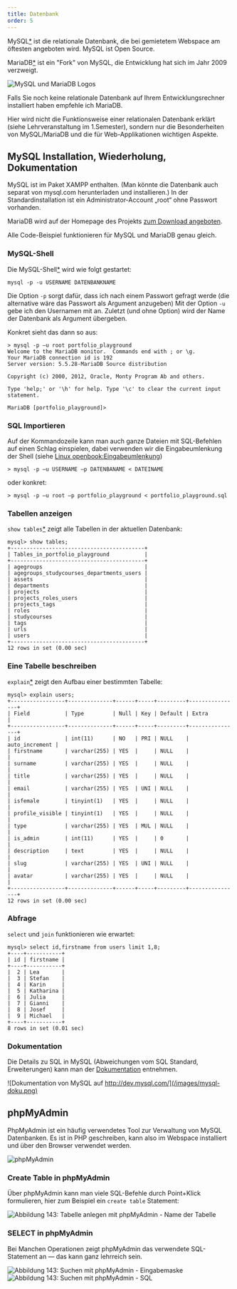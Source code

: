 ```yaml
---
title: Datenbank
order: 5
---
```


MySQL[*](http://www.mysql.com/) ist die relationale Datenbank, die bei
gemietetem Webspace am öftesten angeboten wird. MySQL ist Open Source.

MariaDB[*](https://mariadb.org/) ist ein "Fork" von MySQL, die Entwicklung hat
sich im Jahr 2009 verzweigt. 

![MySQL und MariaDB Logos](/images/mysql-und-mariadb-logo.png)

Falls Sie noch keine relationale Datenbank auf Ihrem Entwicklungsrechner
installiert haben empfehle ich MariaDB.

Hier wird nicht die Funktionsweise einer relationalen Datenbank erklärt (siehe
Lehrveranstaltung im 1.Semester), sondern nur die Besonderheiten von
MySQL/MariaDB und die für Web-Applikationen wichtigen Aspekte.

MySQL Installation, Wiederholung, Dokumentation
------------------------------------------------
MySQL ist im Paket XAMPP enthalten. (Man könnte die Datenbank auch separat von mysql.com herunterladen und installieren.) In der Standardinstallation ist ein Administrator-Account „root“ ohne Passwort vorhanden. 

MariaDB wird auf der Homepage des Projekts [zum Download
angeboten](https://downloads.mariadb.org/).

Alle Code-Beispiel funktionieren für MySQL und MariaDB genau gleich.

### MySQL-Shell

Die MySQL-Shell[*](http://dev.mysql.com/doc/refman/5.6/en/mysql.html) wird wie folgt gestartet:

    mysql -p -u USERNAME DATENBANKNAME

Die Option `-p` sorgt dafür, dass ich nach einem Passwort gefragt werde (die
alternative wäre das Passwort als Argument anzugeben)
Mit der Option `-u` gebe ich den Usernamen mit an.
Zuletzt (und ohne Option) wird der Name der Datenbank als Argument übergeben.

Konkret sieht das dann so aus:

    > mysql -p –u root portfolio_playground
    Welcome to the MariaDB monitor.  Commands end with ; or \g.
    Your MariaDB connection id is 192
    Server version: 5.5.28-MariaDB Source distribution

    Copyright (c) 2000, 2012, Oracle, Monty Program Ab and others.

    Type 'help;' or '\h' for help. Type '\c' to clear the current input statement.

    MariaDB [portfolio_playground]>

### SQL Importieren

Auf der Kommandozeile kann man auch ganze Dateien mit SQL-Befehlen auf einen Schlag einspielen,
dabei verwenden wir die Eingabeumlenkung der Shell (siehe [Linux openbook:Eingabeumlenkung](http://openbook.galileocomputing.de/ubuntu_1104/linux_07_008.htm#mjc7a653a8681ed7268edaff751d10f51f))

    > mysql -p –u USERNAME –p DATENBANAME < DATEINAME

oder konkret:

    > mysql -p –u root –p portfolio_playground < portfolio_playground.sql

### Tabellen anzeigen

`show tables`[*](http://dev.mysql.com/doc/refman/5.6/en/show-tables.html) zeigt alle Tabellen in der aktuellen Datenbank:

    mysql> show tables;
    +------------------------------------------+
    | Tables_in_portfolio_playground           |
    +------------------------------------------+
    | agegroups                                | 
    | agegroups_studycourses_departments_users | 
    | assets                                   | 
    | departments                              | 
    | projects                                 | 
    | projects_roles_users                     | 
    | projects_tags                            | 
    | roles                                    | 
    | studycourses                             | 
    | tags                                     | 
    | urls                                     | 
    | users                                    | 
    +------------------------------------------+
    12 rows in set (0.00 sec)

### Eine Tabelle beschreiben

`explain`[*](http://dev.mysql.com/doc/refman/5.6/en/explain.html) zeigt den Aufbau einer bestimmten Tabelle:

    mysql> explain users;
    +-----------------+--------------+------+-----+---------+----------------+
    | Field           | Type         | Null | Key | Default | Extra          |
    +-----------------+--------------+------+-----+---------+----------------+
    | id              | int(11)      | NO   | PRI | NULL    | auto_increment | 
    | firstname       | varchar(255) | YES  |     | NULL    |                | 
    | surname         | varchar(255) | YES  |     | NULL    |                | 
    | title           | varchar(255) | YES  |     | NULL    |                | 
    | email           | varchar(255) | YES  | UNI | NULL    |                | 
    | isfemale        | tinyint(1)   | YES  |     | NULL    |                | 
    | profile_visible | tinyint(1)   | YES  |     | NULL    |                | 
    | type            | varchar(255) | YES  | MUL | NULL    |                | 
    | is_admin        | int(11)      | YES  |     | 0       |                | 
    | description     | text         | YES  |     | NULL    |                | 
    | slug            | varchar(255) | YES  | UNI | NULL    |                | 
    | avatar          | varchar(255) | YES  |     | NULL    |                | 
    +-----------------+--------------+------+-----+---------+----------------+
    12 rows in set (0.00 sec)

### Abfrage

`select` und `join` funktionieren wie erwartet:

    mysql> select id,firstname from users limit 1,8;
    +----+-----------+
    | id | firstname |
    +----+-----------+
    |  2 | Lea       | 
    |  3 | Stefan    | 
    |  4 | Karin     | 
    |  5 | Katharina | 
    |  6 | Julia     | 
    |  7 | Gianni    | 
    |  8 | Josef     | 
    |  9 | Michael   | 
    +----+-----------+
    8 rows in set (0.01 sec)

### Dokumentation

Die Details zu SQL in MySQL (Abweichungen vom SQL Standard, Erweiterungen) kann man der [Dokumentation](http://dev.mysql.com/doc/refman/5.6/en/index.html) entnehmen.

![Dokumentation von MySQL auf http://dev.mysql.com/](/images/mysql-doku.png)

phpMyAdmin
---------

PhpMyAdmin ist ein häufig verwendetes Tool zur Verwaltung von MySQL Datenbanken.
Es ist in PHP geschreiben, kann also im Webspace installiert und über
den Browser verwendet werden.  

![phpMyAdmin](/images/phpmyadmin.png)

### Create Table in phpMyAdmin

Über phpMyAdmin kann man viele SQL-Befehle durch Point+Klick formulieren,
hier zum Beispiel ein `create table` Statement:

![Abbildung 143: Tabelle anlegen mit phpMyAdmin - Name der Tabelle](/images/phpmyadmin-create-table.png)


### SELECT in phpMyAdmin

Bei Manchen Operationen zeigt phpMyAdmin das verwendete SQL-Statement an — das kann ganz lehrreich sein.

![Abbildung 143: Suchen mit  phpMyAdmin - Eingabemaske](/images/phpmyadmin-search.png)
![Abbildung 143: Suchen mit  phpMyAdmin - SQL](/images/phpmyadmin-search-sql.png)

